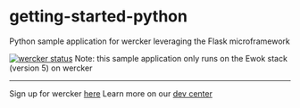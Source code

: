 getting-started-python
======================

Python sample application for wercker leveraging the Flask
microframework

[![wercker status](https://app.wercker.com/status/4b6aea75048d1339af1bd4d9a5611378/m "wercker status")](https://app.wercker.com/project/bykey/4b6aea75048d1339af1bd4d9a5611378)
Note: this sample application only runs on the Ewok stack (version 5) on wercker

---
Sign up for wercker [here](http://wercker.com)
Learn more on our [dev center](http://devcenter.wercker.com)
                      
